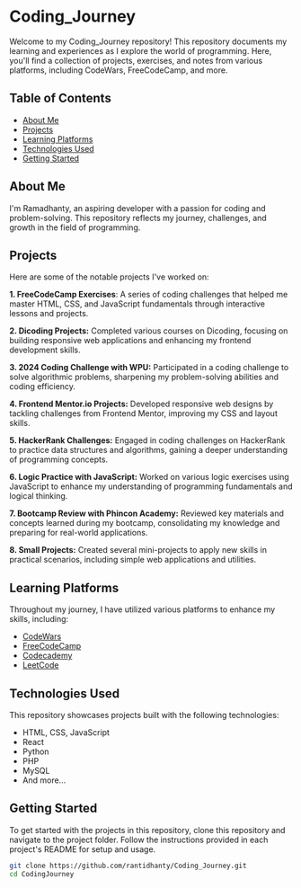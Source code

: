 # Coding_Journey

Welcome to my Coding_Journey repository! This repository documents my learning and experiences as I explore the world of programming. Here, you'll find a collection of projects, exercises, and notes from various platforms, including CodeWars, FreeCodeCamp, and more.

## Table of Contents

- [About Me](#about-me)
- [Projects](#projects)
- [Learning Platforms](#learning-platforms)
- [Technologies Used](#technologies-used)
- [Getting Started](#getting-started)

## About Me

I'm Ramadhanty, an aspiring developer with a passion for coding and problem-solving. This repository reflects my journey, challenges, and growth in the field of programming.

## Projects

Here are some of the notable projects I've worked on:

**1. FreeCodeCamp Exercises**: A series of coding challenges that helped me master HTML, CSS, and JavaScript fundamentals through interactive lessons and projects.

**2. Dicoding Projects:** Completed various courses on Dicoding, focusing on building responsive web applications and enhancing my frontend development skills.

**3. 2024 Coding Challenge with WPU:** Participated in a coding challenge to solve algorithmic problems, sharpening my problem-solving abilities and coding efficiency.

**4. Frontend Mentor.io Projects:** Developed responsive web designs by tackling challenges from Frontend Mentor, improving my CSS and layout skills.

**5. HackerRank Challenges:** Engaged in coding challenges on HackerRank to practice data structures and algorithms, gaining a deeper understanding of programming concepts.

**6. Logic Practice with JavaScript:** Worked on various logic exercises using JavaScript to enhance my understanding of programming fundamentals and logical thinking.

**7. Bootcamp Review with Phincon Academy:** Reviewed key materials and concepts learned during my bootcamp, consolidating my knowledge and preparing for real-world applications.

**8. Small Projects:** Created several mini-projects to apply new skills in practical scenarios, including simple web applications and utilities.

## Learning Platforms

Throughout my journey, I have utilized various platforms to enhance my skills, including:

- [CodeWars](https://www.codewars.com/)
- [FreeCodeCamp](https://www.freecodecamp.org/)
- [Codecademy](https://www.codecademy.com/)
- [LeetCode](https://leetcode.com/)

## Technologies Used

This repository showcases projects built with the following technologies:

- HTML, CSS, JavaScript
- React
- Python
- PHP
- MySQL
- And more...

## Getting Started

To get started with the projects in this repository, clone this repository and navigate to the project folder. Follow the instructions provided in each project's README for setup and usage.

```bash
git clone https://github.com/rantidhanty/Coding_Journey.git
cd CodingJourney
